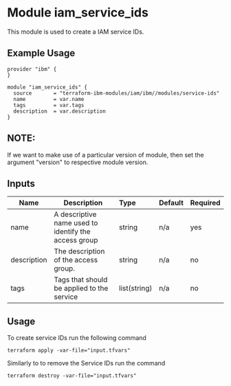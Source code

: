 # Module iam_service_ids

This module is used to create a IAM service IDs.

## Example Usage
```
provider "ibm" {
}

module "iam_service_ids" {
  source       = "terraform-ibm-modules/iam/ibm//modules/service-ids"
  name         = var.name
  tags         = var.tags
  description  = var.description
}

```
## NOTE:

If we want to make use of a particular version of module, then set the argument "version" to respective module version.

## Inputs

| Name               | Description                                                      | Type         | Default | Required |
|--------------------|------------------------------------------------------------------|:-------------|:------- |:---------|
| name               | A descriptive name used to identify the access group             | string       | n/a     | yes      |
| description        | The description of the access group.                             | string       | n/a     | no       |
| tags               | Tags that should be applied to the service                       | list(string) | n/a     | no       |

## Usage

To create service IDs run the following command

  `terraform apply -var-file="input.tfvars"`

Similarly to to remove the Service IDs run the command

   `terraform destroy -var-file="input.tfvars"`